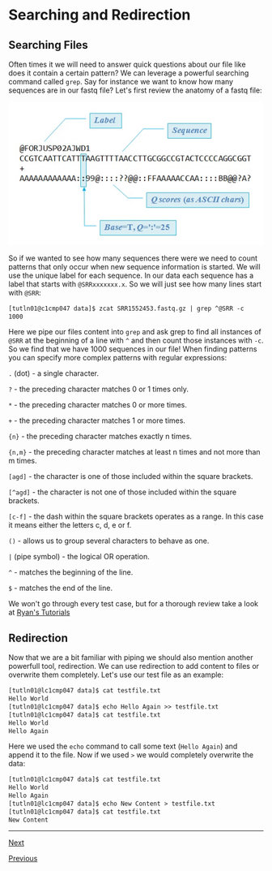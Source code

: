 # Searching and Redirection

## Searching Files

Often times it we will need to answer quick questions about our file like does it contain a certain pattern? We can leverage a powerful searching command called `grep`. Say for instance we want to know how many sequences are in our fastq file? Let's first review the anatomy of a fastq file:

<img src="../images/fastqFile.jpeg" />

So if we wanted to see how many sequences there were we need to count patterns that only occur when new sequence information is started. We will use the unique label for each sequence. In our data each sequence has a label that starts with `@SRRxxxxxxx.x`. So we will just see how many lines  start with `@SRR`:

```
[tutln01@c1cmp047 data]$ zcat SRR1552453.fastq.gz | grep ^@SRR -c
1000
```
Here we pipe our files content into `grep` and ask grep to find all instances of `@SRR` at the beginning of a line with `^` and then count those instances with `-c`. So we find that we have 1000 sequences in our file! When finding patterns you can specify more complex patterns with regular expressions:

```.``` (dot) - a single character.

```?``` - the preceding character matches 0 or 1 times only.

```*``` - the preceding character matches 0 or more times.

```+``` - the preceding character matches 1 or more times.

```{n}``` - the preceding character matches exactly n times.

```{n,m}``` - the preceding character matches at least n times and not more than m times.

```[agd]``` - the character is one of those included within the square brackets.

```[^agd]``` - the character is not one of those included within the square brackets.

```[c-f]``` - the dash within the square brackets operates as a range. In this case it means either the letters c, d, e or f.

```()``` - allows us to group several characters to behave as one.

```|``` (pipe symbol) - the logical OR operation.

```^``` - matches the beginning of the line.

```$``` - matches the end of the line.

We won't go through every test case, but for a thorough review take a look at [Ryan's Tutorials](https://ryanstutorials.net/linuxtutorial/grep.php)

## Redirection

Now that we are a bit familiar with piping we should also mention another powerfull tool, redirection. We can use redirection to add content to files or overwrite them completely. Let's use our test file as an example:

```
[tutln01@lc1cmp047 data]$ cat testfile.txt
Hello World
[tutln01@lc1cmp047 data]$ echo Hello Again >> testfile.txt
[tutln01@lc1cmp047 data]$ cat testfile.txt
Hello World
Hello Again
```
Here we used the `echo` command to call some text (`Hello Again`) and append it to the file. Now if we used `>` we would completely overwrite the data:

```
[tutln01@lc1cmp047 data]$ cat testfile.txt
Hello World
Hello Again
[tutln01@lc1cmp047 data]$ echo New Content > testfile.txt
[tutln01@lc1cmp047 data]$ cat testfile.txt
New Content
```

_______________________________________________________________________________________________________________________________________________________

[Next](./introHPC4.md)

[Previous](./introHPC2.md)
